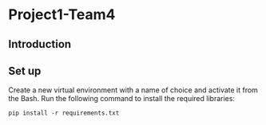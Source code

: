 # Project1-Team4

## Introduction

## Set up

Create a new virtual environment with a name of choice and activate it from the Bash.
Run the following command to install the required libraries:

`pip install -r requirements.txt`

